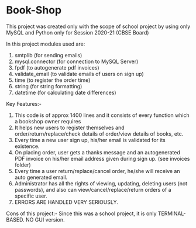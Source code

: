 # Book-Shop
This project was created only with the scope of school project by using only MySQL and Python only for Session 2020-21 (CBSE Board)

In this project modules used are:
  1. smtplib (for sending emails)
  2. mysql.connector (for connection to MySQL Server)
  3. fpdf (to autogenerate pdf invoices)
  4. validate_email (to validate emails of users on sign up)
  5. time (to register the order time)
  6. string (for string formatting)
  7. datetime (for calculating date differences)

Key Features:- 
  1. This code is of approx 1400 lines and it consists of every function which a bookshop owner requires
  2. It helps new users to register themselves and order/return/replace/check details of order/view details of books, etc.
  3. Every time a new user sign up, his/her email is validated for its existence.
  4. On placing order, user gets a thanks message and an autogenerated PDF invoice on his/her email address given during sign up. (see invoices folder)
  5. Every time a user return/replace/cancel order, he/she will receive an auto generated email.
  6. Administrator has all the rights of viewing, updating, deleting users (not passwords), and also can view/cancel/replace/return orders of a specific user.
  7. ERRORS ARE HANDLED VERY SERIOUSLY.
  
Cons of this project:-
  Since this was a school project, it is only TERMINAL-BASED. NO GUI version.
